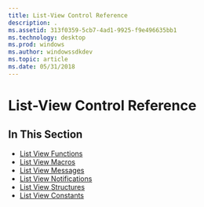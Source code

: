```yaml
---
title: List-View Control Reference
description: .
ms.assetid: 313f0359-5cb7-4ad1-9925-f9e496635bb1
ms.technology: desktop
ms.prod: windows
ms.author: windowssdkdev
ms.topic: article
ms.date: 05/31/2018
---
```


# List-View Control Reference

## In This Section

-   [List View Functions](bumper-list-view-control-reference-functions.md)
-   [List View Macros](bumper-list-view-control-reference-macros.md)
-   [List View Messages](bumper-list-view-control-reference-messages.md)
-   [List View Notifications](bumper-list-view-control-reference-notifications.md)
-   [List View Structures](bumper-list-view-control-reference-structures.md)
-   [List View Constants](bumper-list-view-control-reference-constants.md)

 

 





